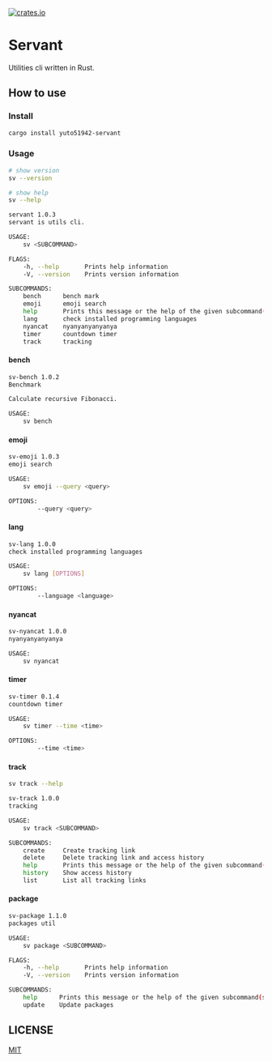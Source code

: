 [![crates.io](https://img.shields.io/crates/v/yuto51942-servant)](https://crates.io/crates/yuto51942-servant)

# Servant

Utilities cli written in Rust.

## How to use

### Install

```bash
cargo install yuto51942-servant
```

### Usage

```bash
# show version
sv --version

# show help
sv --help
```

```bash
servant 1.0.3
servant is utils cli.

USAGE:
    sv <SUBCOMMAND>

FLAGS:
    -h, --help       Prints help information
    -V, --version    Prints version information

SUBCOMMANDS:
    bench      bench mark
    emoji      emoji search
    help       Prints this message or the help of the given subcommand(s)
    lang       check installed programming languages
    nyancat    nyanyanyanyanya
    timer      countdown timer
    track      tracking
```

#### bench

```bash
sv-bench 1.0.2
Benchmark

Calculate recursive Fibonacci.

USAGE:
    sv bench
```

#### emoji

```bash
sv-emoji 1.0.3
emoji search

USAGE:
    sv emoji --query <query>

OPTIONS:
        --query <query>
```

#### lang

```bash
sv-lang 1.0.0
check installed programming languages

USAGE:
    sv lang [OPTIONS]

OPTIONS:
        --language <language>
```

#### nyancat

```bash
sv-nyancat 1.0.0
nyanyanyanyanya

USAGE:
    sv nyancat
```

#### timer

```bash
sv-timer 0.1.4
countdown timer

USAGE:
    sv timer --time <time>

OPTIONS:
        --time <time>
```

#### track

```bash
sv track --help
```

```bash
sv-track 1.0.0
tracking

USAGE:
    sv track <SUBCOMMAND>

SUBCOMMANDS:
    create     Create tracking link
    delete     Delete tracking link and access history
    help       Prints this message or the help of the given subcommand(s)
    history    Show access history
    list       List all tracking links
```

#### package

```bash
sv-package 1.1.0
packages util

USAGE:
    sv package <SUBCOMMAND>

FLAGS:
    -h, --help       Prints help information
    -V, --version    Prints version information

SUBCOMMANDS:
    help      Prints this message or the help of the given subcommand(s)
    update    Update packages
```

## LICENSE

[MIT](LICENSE)
